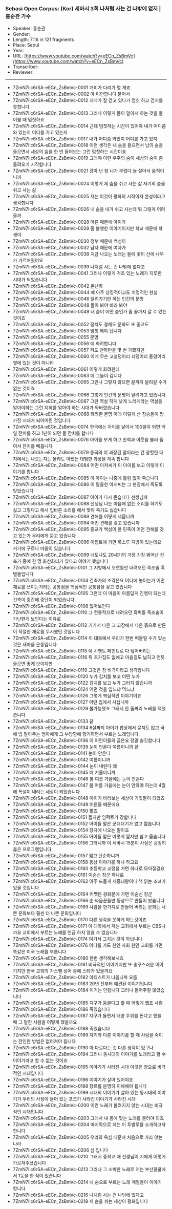 ### Sebasi Open Corpus: (Kor) 세바시 3회 나처럼 사는 건 나밖에 없지 | 홍순관 가수

- Speaker: 홍순관
- Gender: 
- Length: 7:16 in 121 fragments
- Place: Seoul
- Year: 
- URL: [https://www.youtube.com/watch?v=eECn_ZsBmVc](https://www.youtube.com/watch?v=eECn_ZsBmVc)
- Transcriber: 
- Reviewer: 

---

- 7ZmN7Iic6rSA-eECn_ZsBmVc-0001 개미가 다리가 몇 개죠
- 7ZmN7Iic6rSA-eECn_ZsBmVc-0002 아 미안합니다 물어서
- 7ZmN7Iic6rSA-eECn_ZsBmVc-0012 지네가 잘 걷고 있다가 멈칫 하고 걷지를 못합니다
- 7ZmN7Iic6rSA-eECn_ZsBmVc-0013 그러나 이렇게 몸이 알아서 하는 것을 물어볼 때 멈칫하죠
- 7ZmN7Iic6rSA-eECn_ZsBmVc-0014 근데 멈칫하는 시간이 있어야 내가 어디쯤 와 있는지 어디를 가고 있는지
- 7ZmN7Iic6rSA-eECn_ZsBmVc-0017 내가 어디쯤 와있지 어디를 가고 있지
- 7ZmN7Iic6rSA-eECn_ZsBmVc-0018 이런 생각은 내 숨을 들으면서 남의 숨을 들으면서 세상의 숨을 한 번 들어보는 그런 멈칫하는 시간이죠
- 7ZmN7Iic6rSA-eECn_ZsBmVc-0019 그래야 이런 우주의 숨이 세상의 숨이 좀 들려오기 시작합니다
- 7ZmN7Iic6rSA-eECn_ZsBmVc-0021 강아 난 참 니가 부럽다 늘 살아서 움직이니까
- 7ZmN7Iic6rSA-eECn_ZsBmVc-0024 이렇게 제 숨을 쉬고 사는 삶 자기의 숨을 쉬고 사는 삶
- 7ZmN7Iic6rSA-eECn_ZsBmVc-0025 저는 이것이 평화의 시작이자 완성이라고 생각합니다
- 7ZmN7Iic6rSA-eECn_ZsBmVc-0026 내 숨을 내가 쉬고 사는데 뭐 그렇게 어려울까
- 7ZmN7Iic6rSA-eECn_ZsBmVc-0028 어른 때문에 아이가
- 7ZmN7Iic6rSA-eECn_ZsBmVc-0029 좀 불행한 이야기이지만 학교 때문에 학생이
- 7ZmN7Iic6rSA-eECn_ZsBmVc-0030 정부 때문에 백성이
- 7ZmN7Iic6rSA-eECn_ZsBmVc-0032 남자 때문에 여자가
- 7ZmN7Iic6rSA-eECn_ZsBmVc-0038 지금 나오는 노래는 들에 꽃이 산에 나무가 가르쳐줬어요
- 7ZmN7Iic6rSA-eECn_ZsBmVc-0039 나처럼 사는 건 나밖에 없다고
- 7ZmN7Iic6rSA-eECn_ZsBmVc-0041 그러나 이렇게 격조 있는 노래가 지루한 시대가 되었습니다
- 7ZmN7Iic6rSA-eECn_ZsBmVc-0042 온난화
- 7ZmN7Iic6rSA-eECn_ZsBmVc-0044 예 아주 상징적이고도 치명적인 현실
- 7ZmN7Iic6rSA-eECn_ZsBmVc-0046 달려가기만 하는 인간의 문명
- 7ZmN7Iic6rSA-eECn_ZsBmVc-0048 돌아 봐야 바라 봐야
- 7ZmN7Iic6rSA-eECn_ZsBmVc-0049 내 숨이 어떤 숨인가 좀 끝까지 갈 수 있는 것이죠
- 7ZmN7Iic6rSA-eECn_ZsBmVc-0052 정치도 경제도 문화도 또 종교도
- 7ZmN7Iic6rSA-eECn_ZsBmVc-0053 멈칫 해야 됩니다
- 7ZmN7Iic6rSA-eECn_ZsBmVc-0055 문명
- 7ZmN7Iic6rSA-eECn_ZsBmVc-0056 예 화려합니다
- 7ZmN7Iic6rSA-eECn_ZsBmVc-0057 저도 맨하탄을 몇 번 가봤지만
- 7ZmN7Iic6rSA-eECn_ZsBmVc-0060 이게 무슨 고철덩어리 쇠덩어리 돌덩어리 옆에 있는 것이 아니라
- 7ZmN7Iic6rSA-eECn_ZsBmVc-0061 이렇게 화려한데
- 7ZmN7Iic6rSA-eECn_ZsBmVc-0063 예 그늘이 깁니다
- 7ZmN7Iic6rSA-eECn_ZsBmVc-0065 그런나 그렇지 않으면 끝까지 달려갈 수가 없는 것이죠
- 7ZmN7Iic6rSA-eECn_ZsBmVc-0066 그렇게 인간의 문명이 달려가고 있습니다
- 7ZmN7Iic6rSA-eECn_ZsBmVc-0067 그런 역설 작게 낮게 느리게라는 역설을 알아야하는 그런 지혜를 알아야 하는 시대가 와버렸습니다
- 7ZmN7Iic6rSA-eECn_ZsBmVc-0068 화려한 문명 아래 이렇게 산 짐승들이 망가진 시대가 되어버린 것입니다
- 7ZmN7Iic6rSA-eECn_ZsBmVc-0074 한국에는 아이를 낳아서 100일이 되면 백일 잔치를 하고 1년이 되면 돌 잔치를 합니다
- 7ZmN7Iic6rSA-eECn_ZsBmVc-0076 아이를 보게 하고 친척과 이웃을 불러 들여서 잔치를 베풉니다
- 7ZmN7Iic6rSA-eECn_ZsBmVc-0079 중국의 이 과장된 말이라는 건 광할한 대지에서는 나오는지는 몰라도 어쨌든 대범한 과장을 계속 합니다
- 7ZmN7Iic6rSA-eECn_ZsBmVc-0084 어떤 아저씨가 이 아이를 보고 이렇게 이야기를 합니다
- 7ZmN7Iic6rSA-eECn_ZsBmVc-0085 이 아이는 나중에 틀림 없이 죽습니다
- 7ZmN7Iic6rSA-eECn_ZsBmVc-0086 이 말을한 아저씨는 그 현장에서 죽도록 맞았습니다
- 7ZmN7Iic6rSA-eECn_ZsBmVc-0087 아이가 다시 묻습니다 선생님께
- 7ZmN7Iic6rSA-eECn_ZsBmVc-0088 선생님 나는 마음에 없는 소리를 하기도 싫고 그렇다고 해서 입바른 소리를 해서 맞아 죽기도 싫습니다
- 7ZmN7Iic6rSA-eECn_ZsBmVc-0089 견해를 어떻게 세웁니까
- 7ZmN7Iic6rSA-eECn_ZsBmVc-0094 어떤 견해를 갖고 있습니까
- 7ZmN7Iic6rSA-eECn_ZsBmVc-0095 종교가 백성이 한 민족이 어떤 견해를 갖고 있는가 우리에게 묻고 있습니다
- 7ZmN7Iic6rSA-eECn_ZsBmVc-0096 이집트에 가면 룩스루 지방이 있는데요 거기에 구르나 마을이 있습니다
- 7ZmN7Iic6rSA-eECn_ZsBmVc-0099 너도나도 20세기의 거장 가장 뛰어난 건축가 중에 한 명 화산화티가 있다고 이야기 했습니다
- 7ZmN7Iic6rSA-eECn_ZsBmVc-0101 그 지방에서 오랫동안 내려오던 죽조술 흑별돌입니다
- 7ZmN7Iic6rSA-eECn_ZsBmVc-0104 건축가의 조각은요 어디에 놓이는가 어떤 재료를 쓰이는가라는 공통점을 핵심적인 공통점을 갖고 있습니다
- 7ZmN7Iic6rSA-eECn_ZsBmVc-0105 그런데 이 마을이 아름답게 진행이 되는데 건축이 중간에 중단이 되었습니다
- 7ZmN7Iic6rSA-eECn_ZsBmVc-0108 없어보인다
- 7ZmN7Iic6rSA-eECn_ZsBmVc-0110 그 전통적으로 내려오던 흑벽돌 죽조술이 가난한게 보인다는 이유로
- 7ZmN7Iic6rSA-eECn_ZsBmVc-0112 거기서 나온 그 고장에서 나온 흙으로 만든 이 적절한 재료를 무시했던 것입니다
- 7ZmN7Iic6rSA-eECn_ZsBmVc-0114 이 대목에서 우리가 한번 떠올릴 수가 있는 것은 새마을 운동입니다
- 7ZmN7Iic6rSA-eECn_ZsBmVc-0115 예 시멘트 페인트로 다 덮어버리는
- 7ZmN7Iic6rSA-eECn_ZsBmVc-0116 뭐 초가집도 없애고 마을길도 넓히고 언뜻 들으면 좋게 보이지만
- 7ZmN7Iic6rSA-eECn_ZsBmVc-0119 그것은 참 비극이라고 생각합니다
- 7ZmN7Iic6rSA-eECn_ZsBmVc-0120 누가 김치를 보고 어떤 누가
- 7ZmN7Iic6rSA-eECn_ZsBmVc-0122 김치를 보고 누가 그러지 않습니까
- 7ZmN7Iic6rSA-eECn_ZsBmVc-0124 어떤 것을 입느냐 먹느냐
- 7ZmN7Iic6rSA-eECn_ZsBmVc-0126 그렇게 핵심적인 이야기이죠
- 7ZmN7Iic6rSA-eECn_ZsBmVc-0127 어떤 집에서 사십니까
- 7ZmN7Iic6rSA-eECn_ZsBmVc-0129 불가능했죠 그래서 한 줄짜리 노래를 택했습니다
- 7ZmN7Iic6rSA-eECn_ZsBmVc-0133 끝
- 7ZmN7Iic6rSA-eECn_ZsBmVc-0134 6살짜리 아이가 밥상에서 묻지도 않고 국에 밥 말아주는 엄마에게 그 부당함에 항거하면서 부르는 노래입니다
- 7ZmN7Iic6rSA-eECn_ZsBmVc-0136 이 어린이들의 글은요 정말 솔깃합니다
- 7ZmN7Iic6rSA-eECn_ZsBmVc-0139 눈이 안온다 여름이니까 끝
- 7ZmN7Iic6rSA-eECn_ZsBmVc-0141 눈이 안온다
- 7ZmN7Iic6rSA-eECn_ZsBmVc-0142 여름이니까
- 7ZmN7Iic6rSA-eECn_ZsBmVc-0144 눈이 내린다 왜
- 7ZmN7Iic6rSA-eECn_ZsBmVc-0145 예 겨울이니까
- 7ZmN7Iic6rSA-eECn_ZsBmVc-0146 봄 여름 가을에는 눈이 안온다
- 7ZmN7Iic6rSA-eECn_ZsBmVc-0147 봄 여름 가을에는 눈이 안와야 하는데 4월에 폭설이 내리는 세상이 되었습니다
- 7ZmN7Iic6rSA-eECn_ZsBmVc-0148 아이가 바라보는 세상이 거짓말이 되었죠
- 7ZmN7Iic6rSA-eECn_ZsBmVc-0149 어른들 때문에요
- 7ZmN7Iic6rSA-eECn_ZsBmVc-0150 짧죠
- 7ZmN7Iic6rSA-eECn_ZsBmVc-0151 짧지만 임팩트가 강합니다
- 7ZmN7Iic6rSA-eECn_ZsBmVc-0152 아이들 말은 군더더기가 없고 짧습니다
- 7ZmN7Iic6rSA-eECn_ZsBmVc-0154 장자에 나오는 말이죠
- 7ZmN7Iic6rSA-eECn_ZsBmVc-0155 아이들 말은 이렇게 짧지만 쉽고 옳습니다
- 7ZmN7Iic6rSA-eECn_ZsBmVc-0156 그러니까 이 세바시 15분이 사실은 굉장히 옳은 프로그램입니다
- 7ZmN7Iic6rSA-eECn_ZsBmVc-0157 짧고 단순하니까
- 7ZmN7Iic6rSA-eECn_ZsBmVc-0158 동상 이야기를 하나 하고요
- 7ZmN7Iic6rSA-eECn_ZsBmVc-0160 초등학교 교정을 가면 하나로 모아질걸요
- 7ZmN7Iic6rSA-eECn_ZsBmVc-0161 이순신 장군 하나로
- 7ZmN7Iic6rSA-eECn_ZsBmVc-0162 아주 드물게 세종대왕이나 책 읽는 소녀가 있을 것입니다
- 7ZmN7Iic6rSA-eECn_ZsBmVc-0164 어쨋든 광화문에 가면 이순신 장군
- 7ZmN7Iic6rSA-eECn_ZsBmVc-0166 순 싸움꾼들만 동상으로 만들어 놨습니다
- 7ZmN7Iic6rSA-eECn_ZsBmVc-0169 사람을 한가지로 만들어 버리는 문화는 나쁜 문화보다 훨씬 더 나쁜 문화입니다
- 7ZmN7Iic6rSA-eECn_ZsBmVc-0170 다른 생각을 못하게 하는것이죠
- 7ZmN7Iic6rSA-eECn_ZsBmVc-0171 이 대목에서 저는 교회에서 부르는 CBS니까요 교회에서 부르는 노래를 언급 하지 않을 수 없습니다
- 7ZmN7Iic6rSA-eECn_ZsBmVc-0174 여기서 그치는 것이 아닙니다
- 7ZmN7Iic6rSA-eECn_ZsBmVc-0176 어디를 가도 한인 사회 한인 교회를 가면 똑같은 미국 노래를 부릅니다
- 7ZmN7Iic6rSA-eECn_ZsBmVc-0180 한번 생각해보시죠
- 7ZmN7Iic6rSA-eECn_ZsBmVc-0181 비극적인 이야기지만 또 송구스러운 이야기지만 한국 교회의 가스펠 싱어 중에 스타가 있을까요
- 7ZmN7Iic6rSA-eECn_ZsBmVc-0182 아티스트가 나옵니까 요즘
- 7ZmN7Iic6rSA-eECn_ZsBmVc-0183 20년 전부터 예견된 이야기입니다
- 7ZmN7Iic6rSA-eECn_ZsBmVc-0184 이거는 안됩니다 그러나 들어주질 않았습니다
- 7ZmN7Iic6rSA-eECn_ZsBmVc-0185 지구가 둥글다고 할 때 어떻게 했죠 사람
- 7ZmN7Iic6rSA-eECn_ZsBmVc-0186 죽였습니다
- 7ZmN7Iic6rSA-eECn_ZsBmVc-0187 지구가 돌면서 태양 주위를 돈다고 했을 때 그 말한 사람을 어떻게 했을까요
- 7ZmN7Iic6rSA-eECn_ZsBmVc-0188 죽였습니다
- 7ZmN7Iic6rSA-eECn_ZsBmVc-0189 자기와 다른 이야기를 할 때 사람을 죽이는 잔인한 방법은 없어져야 됩니다
- 7ZmN7Iic6rSA-eECn_ZsBmVc-0190 아 다르다는 것 다른 생각이 있구나
- 7ZmN7Iic6rSA-eECn_ZsBmVc-0194 그러니 동시대의 이야기를 노래라고 할 수 이야기라고 할 수 없는 것이죠
- 7ZmN7Iic6rSA-eECn_ZsBmVc-0195 이야기가 사라진 시대 이것은 참으로 비극적인 시대입니다
- 7ZmN7Iic6rSA-eECn_ZsBmVc-0196 이야기가 살아 있어야죠
- 7ZmN7Iic6rSA-eECn_ZsBmVc-0198 장르를 분명히 이해해야 됩니다
- 7ZmN7Iic6rSA-eECn_ZsBmVc-0199 시대의 이야기가 살아 있는 동시대의 이야기가 우리의 사정이 들어 있는 포크가 사라진 이야기가 사라진 시대
- 7ZmN7Iic6rSA-eECn_ZsBmVc-0200 이런 노래가 불려지지 않는 시대는 비극적인 시대입니다
- 7ZmN7Iic6rSA-eECn_ZsBmVc-0203 그래서 내 몸에 맞는 노래를 불러야 되죠
- 7ZmN7Iic6rSA-eECn_ZsBmVc-0204 마지막으로 저는 이 투발루를 소개하고자 합니다
- 7ZmN7Iic6rSA-eECn_ZsBmVc-0205 우리의 욕심 때문에 처음으로 가라 앉는 나라
- 7ZmN7Iic6rSA-eECn_ZsBmVc-0206 섬 입니다
- 7ZmN7Iic6rSA-eECn_ZsBmVc-0210 그래서 중학교 때 선생님이 저에게 이렇게 가르쳐주셨습니다
- 7ZmN7Iic6rSA-eECn_ZsBmVc-0213 그러나 그 소박한 노래로 저는 부산콩쿨에서 1등을 한 적이 있습니다
- 7ZmN7Iic6rSA-eECn_ZsBmVc-0214 내 숨으로 부르는 노래 계절들이 이야기 합니다
- 7ZmN7Iic6rSA-eECn_ZsBmVc-0216 나처럼 사는 건 나밖에 없다고
- 7ZmN7Iic6rSA-eECn_ZsBmVc-0218 제 숨을 쉬는 세상이 평화입니다
